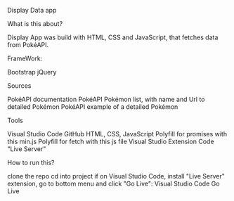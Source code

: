 Display Data app

What is this about?

Display App was build with HTML, CSS and JavaScript, that fetches data from PokéAPI.

FrameWork:

Bootstrap
jQuery

Sources

PokéAPI documentation
PokéAPI Pokémon list, with name and Url to detailed Pokémon
PokéAPI example of a detailed Pokémon

Tools

Visual Studio Code
GitHub 
HTML, CSS, JavaScript
Polyfill for promises with this min.js
Polyfill for fetch with this js file
Visual Studio Extension Code "Live Server"

How to run this?

clone the repo
cd into project
if on Visual Studio Code, install "Live Server" extension, go to bottom menu and click "Go Live":
Visual Studio Code Go Live
